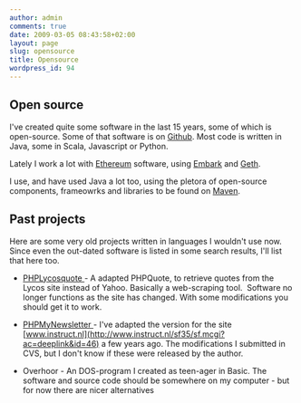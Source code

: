```yaml
---
author: admin
comments: true
date: 2009-03-05 08:43:58+02:00
layout: page
slug: opensource
title: Opensource
wordpress_id: 94
---
```

## Open source
I've created quite some software in the last 15 years, some of which is open-source. Some of that software is on [Github](https://github.com/gerbrand/). Most code is written in Java, some in Scala, Javascript or Python.

Lately I work a lot with [Ethereum](https://www.ethereum.org/) software, using [Embark](https://github.com/iurimatias/embark-framework) and [Geth](https://github.com/ethereum/go-ethereum/wiki/geth).

I use, and have used Java a lot too, using the pletora of open-source components, frameowrks and libraries to be found on [Maven](http://search.maven.org/).

## Past projects

Here are some very old projects written in languages I wouldn't use now. Since even the out-dated software is listed in some search results, I'll list that here too.

  * [PHPLycosquote ](https://sourceforge.net/projects/freshmeat_phplycosquote/)- A adapted PHPQuote, to retrieve quotes from the Lycos site instead of Yahoo. Basically a web-scraping tool.  Software no longer functions as the site has changed. With some modifications you should get it to work.

  * [PHPMyNewsletter ](https://sourceforge.net/projects/freshmeat_phpmynewsletter/)- I've adapted the version for the site [www.instruct.nl](http://www.instruct.nl/sf35/sf.mcgi?ac=deeplink&id=46) a few years ago. The modifications I submitted in CVS, but I don't know if these were released by the author.

  * Overhoor - An DOS-program I created as teen-ager in Basic. The software and source code should be somewhere on my computer - but for now there are nicer alternatives
